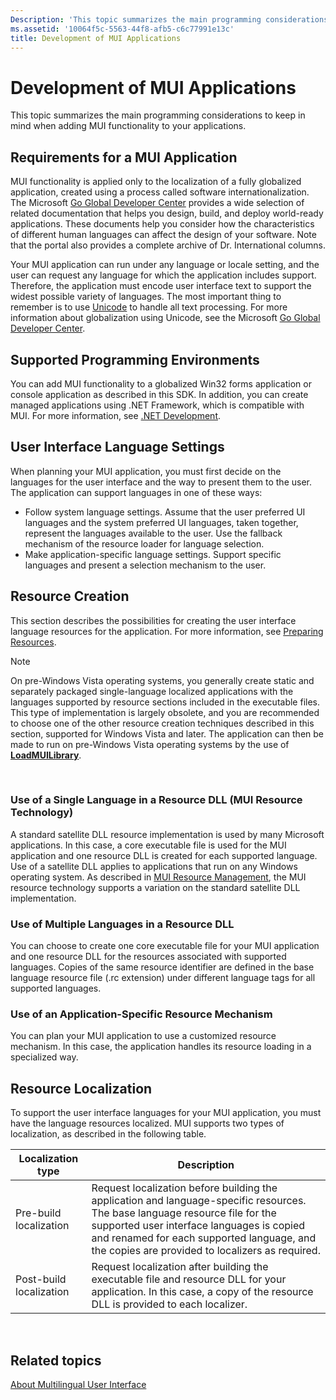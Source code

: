 ```yaml
---
Description: 'This topic summarizes the main programming considerations to keep in mind when adding MUI functionality to your applications.'
ms.assetid: '10064f5c-5563-44f8-afb5-c6c77991e13c'
title: Development of MUI Applications
---
```


# Development of MUI Applications

This topic summarizes the main programming considerations to keep in mind when adding MUI functionality to your applications.

## Requirements for a MUI Application

MUI functionality is applied only to the localization of a fully globalized application, created using a process called software internationalization. The Microsoft [Go Global Developer Center](http://msdn.microsoft.com/goglobal) provides a wide selection of related documentation that helps you design, build, and deploy world-ready applications. These documents help you consider how the characteristics of different human languages can affect the design of your software. Note that the portal also provides a complete archive of Dr. International columns.

Your MUI application can run under any language or locale setting, and the user can request any language for which the application includes support. Therefore, the application must encode user interface text to support the widest possible variety of languages. The most important thing to remember is to use [Unicode](unicode.md) to handle all text processing. For more information about globalization using Unicode, see the Microsoft [Go Global Developer Center](http://msdn.microsoft.com/goglobal).

## Supported Programming Environments

You can add MUI functionality to a globalized Win32 forms application or console application as described in this SDK. In addition, you can create managed applications using .NET Framework, which is compatible with MUI. For more information, see [.NET Development](43e22490-fb00-409c-8301-585a03034ae2).

## User Interface Language Settings

When planning your MUI application, you must first decide on the languages for the user interface and the way to present them to the user. The application can support languages in one of these ways:

-   Follow system language settings. Assume that the user preferred UI languages and the system preferred UI languages, taken together, represent the languages available to the user. Use the fallback mechanism of the resource loader for language selection.
-   Make application-specific language settings. Support specific languages and present a selection mechanism to the user.

## Resource Creation

This section describes the possibilities for creating the user interface language resources for the application. For more information, see [Preparing Resources](preparing-resources.md).

> [!Note]  
> On pre-Windows Vista operating systems, you generally create static and separately packaged single-language localized applications with the languages supported by resource sections included in the executable files. This type of implementation is largely obsolete, and you are recommended to choose one of the other resource creation techniques described in this section, supported for Windows Vista and later. The application can then be made to run on pre-Windows Vista operating systems by the use of [**LoadMUILibrary**](loadmuilibrary.md).

 

### Use of a Single Language in a Resource DLL (MUI Resource Technology)

A standard satellite DLL resource implementation is used by many Microsoft applications. In this case, a core executable file is used for the MUI application and one resource DLL is created for each supported language. Use of a satellite DLL applies to applications that run on any Windows operating system. As described in [MUI Resource Management](mui-resource-management.md), the MUI resource technology supports a variation on the standard satellite DLL implementation.

### Use of Multiple Languages in a Resource DLL

You can choose to create one core executable file for your MUI application and one resource DLL for the resources associated with supported languages. Copies of the same resource identifier are defined in the base language resource file (.rc extension) under different language tags for all supported languages.

### Use of an Application-Specific Resource Mechanism

You can plan your MUI application to use a customized resource mechanism. In this case, the application handles its resource loading in a specialized way.

## Resource Localization

To support the user interface languages for your MUI application, you must have the language resources localized. MUI supports two types of localization, as described in the following table.



| Localization type       | Description                                                                                                                                                                                                                                                                |
|-------------------------|----------------------------------------------------------------------------------------------------------------------------------------------------------------------------------------------------------------------------------------------------------------------------|
| Pre-build localization  | Request localization before building the application and language-specific resources. The base language resource file for the supported user interface languages is copied and renamed for each supported language, and the copies are provided to localizers as required. |
| Post-build localization | Request localization after building the executable file and resource DLL for your application. In this case, a copy of the resource DLL is provided to each localizer.                                                                                                     |



 

## Related topics

<dl> <dt>

[About Multilingual User Interface](about-multilingual-user-interface.md)
</dt> </dl>

 

 



